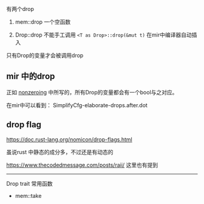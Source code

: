 有两个drop 
1. mem::drop
一个空函数

2. Drop::drop
不能手工调用 `<T as Drop>::drop(&mut t)`
在mir中编译器自动插入


只有Drop的变量才会被调用drop

## mir 中的drop

正如 [nonzeroing](https://rust-lang.github.io/rfcs/0320-nonzeroing-dynamic-drop.html)
中所写的，所有Drop的变量都会有一个bool与之对应。

在mir中可以看到： SimplifyCfg-elaborate-drops.after.dot 

## drop flag

https://doc.rust-lang.org/nomicon/drop-flags.html

虽说rust 中静态的成分多，不过还是有动态的

https://www.thecodedmessage.com/posts/raii/
这里也有提到


---- 

Drop trait
常用函数
- mem::take

